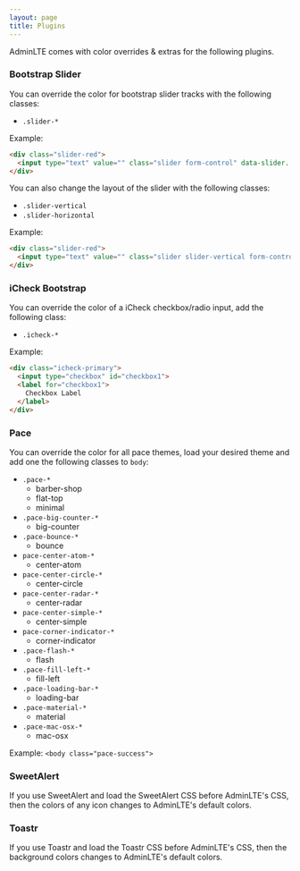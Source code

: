 ```yaml
---
layout: page
title: Plugins
---
```


AdminLTE comes with color overrides & extras for the following plugins.

### Bootstrap Slider

You can override the color for bootstrap slider tracks with the following classes:

- `.slider-*`

Example:

```html
<div class="slider-red">
  <input type="text" value="" class="slider form-control" data-slider...>
</div>
```

You can also change the layout of the slider with the following classes:

- `.slider-vertical`
- `.slider-horizontal`

Example:

```html
<div class="slider-red">
  <input type="text" value="" class="slider slider-vertical form-control" data-slider...>
</div>
```

### iCheck Bootstrap

You can override the color of a iCheck checkbox/radio input, add the following class:

- `.icheck-*`

Example:

```html
<div class="icheck-primary">
  <input type="checkbox" id="checkbox1">
  <label for="checkbox1">
    Checkbox Label
  </label>
</div>
```

### Pace

You can override the color for all pace themes, load your desired theme and add one the following classes to `body`:

- `.pace-*`
    - barber-shop
    - flat-top
    - minimal
- `.pace-big-counter-*`
    - big-counter
- `.pace-bounce-*`
    - bounce
- `pace-center-atom-*`
    - center-atom
- `pace-center-circle-*`
    - center-circle
- `pace-center-radar-*`
    - center-radar
- `pace-center-simple-*`
    - center-simple
- `pace-corner-indicator-*`
    - corner-indicator
- `.pace-flash-*`
    - flash
- `.pace-fill-left-*`
    - fill-left
- `.pace-loading-bar-*`
    - loading-bar
- `.pace-material-*`
    - material
- `.pace-mac-osx-*`
    - mac-osx

Example: `<body class="pace-success">`

### SweetAlert

If you use SweetAlert and load the SweetAlert CSS before AdminLTE's CSS, then the colors of any icon changes to
AdminLTE's default colors.

### Toastr

If you use Toastr and load the Toastr CSS before AdminLTE's CSS, then the background colors changes to AdminLTE's
default colors.

